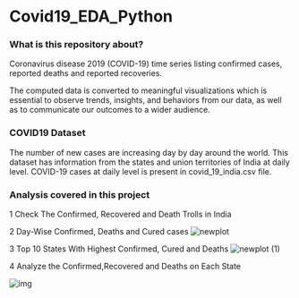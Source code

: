 # Covid19_EDA_Python

### What is this repository about?

Coronavirus disease 2019 (COVID-19) time series listing confirmed cases, reported deaths and reported recoveries.

The computed data is converted to meaningful visualizations which is essential to observe trends, insights, and behaviors from our data, as well as to communicate our outcomes to a wider audience.

### COVID19 Dataset

The number of new cases are increasing day by day around the world. This dataset has information from the states and union territories of India at daily level.
COVID-19 cases at daily level is present in covid_19_india.csv file.

### Analysis covered in this project

1 Check The Confirmed, Recovered and Death Trolls in India

2 Day-Wise Confirmed, Deaths and Cured cases
![newplot](https://user-images.githubusercontent.com/89068470/133879761-d964b461-7998-415c-99b5-9850a11b3c40.png)

3 Top 10 States With Highest Confirmed, Cured and Deaths
![newplot (1)](https://user-images.githubusercontent.com/89068470/133879780-6aedb477-4e8e-4f2b-8cb3-69680cd5ddd7.png)

4 Analyze the Confirmed,Recovered and Deaths on Each State

![img](https://user-images.githubusercontent.com/89068470/133879833-0ac155ae-1024-4056-a896-5a1bf00ba975.PNG)

